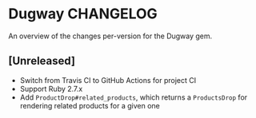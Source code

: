 # Dugway CHANGELOG

An overview of the changes per-version for the Dugway gem.

## [Unreleased]

- Switch from Travis CI to GitHub Actions for project CI
- Support Ruby 2.7.x
- Add `ProductDrop#related_products`, which returns a `ProductsDrop` for rendering related products for a given one

